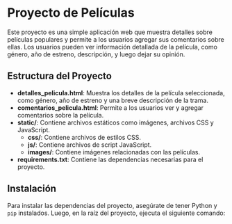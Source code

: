 # Proyecto de Películas

Este proyecto es una simple aplicación web que muestra detalles sobre películas populares y permite a los usuarios agregar sus comentarios sobre ellas. Los usuarios pueden ver información detallada de la película, como género, año de estreno, descripción, y luego dejar su opinión.

## Estructura del Proyecto

- **detalles_pelicula.html**: Muestra los detalles de la película seleccionada, como género, año de estreno y una breve descripción de la trama.
- **comentarios_pelicula.html**: Permite a los usuarios ver y agregar comentarios sobre la película.
- **static/**: Contiene archivos estáticos como imágenes, archivos CSS y JavaScript.
  - **css/**: Contiene archivos de estilos CSS.
  - **js/**: Contiene archivos de script JavaScript.
  - **images/**: Contiene imágenes relacionadas con las películas.
- **requirements.txt**: Contiene las dependencias necesarias para el proyecto.

## Instalación

Para instalar las dependencias del proyecto, asegúrate de tener Python y `pip` instalados. Luego, en la raíz del proyecto, ejecuta el siguiente comando:

```bash

